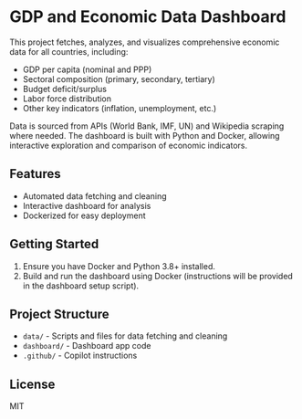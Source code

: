 # GDP and Economic Data Dashboard

This project fetches, analyzes, and visualizes comprehensive economic data for all countries, including:
- GDP per capita (nominal and PPP)
- Sectoral composition (primary, secondary, tertiary)
- Budget deficit/surplus
- Labor force distribution
- Other key indicators (inflation, unemployment, etc.)

Data is sourced from APIs (World Bank, IMF, UN) and Wikipedia scraping where needed. The dashboard is built with Python and Docker, allowing interactive exploration and comparison of economic indicators.

## Features
- Automated data fetching and cleaning
- Interactive dashboard for analysis
- Dockerized for easy deployment

## Getting Started
1. Ensure you have Docker and Python 3.8+ installed.
2. Build and run the dashboard using Docker (instructions will be provided in the dashboard setup script).

## Project Structure
- `data/` - Scripts and files for data fetching and cleaning
- `dashboard/` - Dashboard app code
- `.github/` - Copilot instructions

## License
MIT
